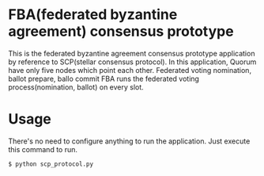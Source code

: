 # FBA(federated byzantine agreement) consensus prototype

This is the federated byzantine agreement consensus prototype application by reference to SCP(stellar consensus protocol).
In this application, Quorum have only five nodes which point each other.
Federated voting nomination, ballot prepare, ballo commit 
FBA runs the federated voting process(nomination, ballot) on every slot.

# Usage

There's no need to configure anything to run the application. Just execute this command to run.

```bash
$ python scp_protocol.py
```
